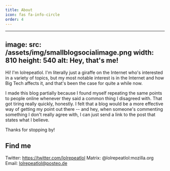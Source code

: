 ```yaml
---
title: About
icon: fas fa-info-circle
order: 4
---
```


---
image:
src: /assets/img/smallblogsocialimage.png
width: 810
height: 540
alt: Hey, that's me!
---

Hi! I'm lolrepeatlol. I'm literally just a giraffe on the Internet who's interested in a variety of topics, but my most notable interest is in the Internet and how Big Tech affects it, and that's been the case for quite a while now. 

I made this blog partially because I found myself repeating the same points to people online whenever they said a common thing I disagreed with. That got tiring really quickly, honestly. I felt that a blog would be a more effective way of getting my point out there -- and hey, when someone's commenting something I don't really agree with, I can just send a link to the post that states what I believe.

Thanks for stopping by!

## Find me

Twitter: https://twitter.com/lolrepeatlol
Matrix: @lolrepeatlol:mozilla.org
Email: lolrepeatlol@posteo.de
